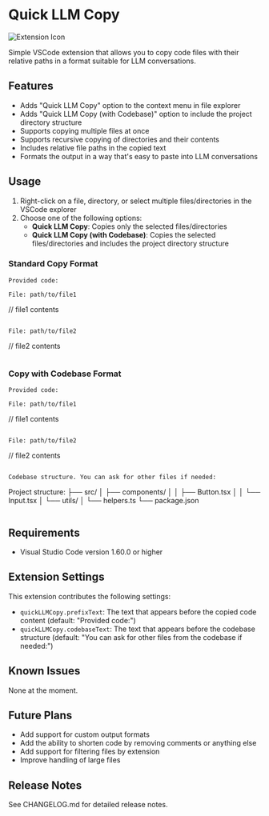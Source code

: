# Quick LLM Copy

![Extension Icon](images/icon.png)

Simple VSCode extension that allows you to copy code files with their relative paths in a format suitable for LLM conversations.

## Features

- Adds "Quick LLM Copy" option to the context menu in file explorer
- Adds "Quick LLM Copy (with Codebase)" option to include the project directory structure
- Supports copying multiple files at once
- Supports recursive copying of directories and their contents
- Includes relative file paths in the copied text
- Formats the output in a way that's easy to paste into LLM conversations

## Usage

1. Right-click on a file, directory, or select multiple files/directories in the VSCode explorer
2. Choose one of the following options:
   - **Quick LLM Copy**: Copies only the selected files/directories
   - **Quick LLM Copy (with Codebase)**: Copies the selected files/directories and includes the project directory structure

### Standard Copy Format

```
Provided code:

File: path/to/file1
```
// file1 contents
```

File: path/to/file2
```
// file2 contents
```
```

### Copy with Codebase Format

```
Provided code:

File: path/to/file1
```
// file1 contents
```

File: path/to/file2
```
// file2 contents
```

Codebase structure. You can ask for other files if needed:

```
Project structure:
├── src/
│   ├── components/
│   │   ├── Button.tsx
│   │   └── Input.tsx
│   └── utils/
│       └── helpers.ts
└── package.json
```
```

## Requirements

- Visual Studio Code version 1.60.0 or higher

## Extension Settings

This extension contributes the following settings:

* `quickLLMCopy.prefixText`: The text that appears before the copied code content (default: "Provided code:")
* `quickLLMCopy.codebaseText`: The text that appears before the codebase structure (default: "You can ask for other files from the codebase if needed:")

## Known Issues

None at the moment.

## Future Plans

- Add support for custom output formats
- Add the ability to shorten code by removing comments or anything else
- Add support for filtering files by extension
- Improve handling of large files

## Release Notes

See CHANGELOG.md for detailed release notes.
